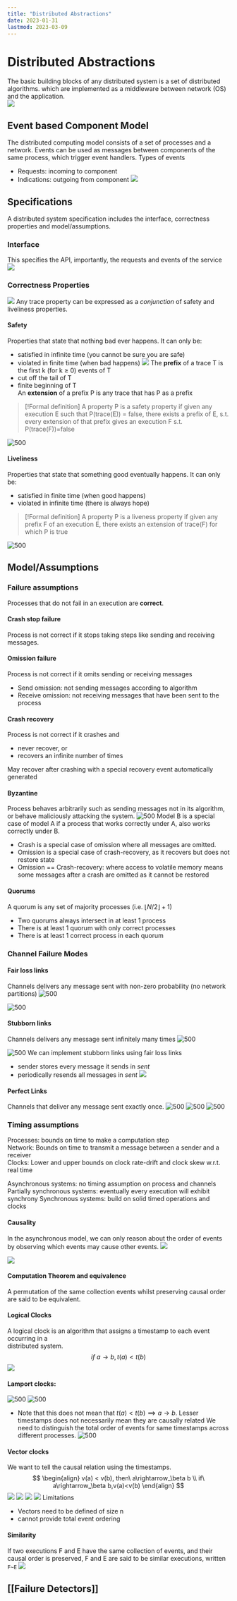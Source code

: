 ```yaml
---
title: "Distributed Abstractions"
date: 2023-01-31
lastmod: 2023-03-09
---
```

# Distributed Abstractions
The basic building blocks of any distributed system is a set of distributed algorithms. which are implemented as a middleware between network (OS) and the application.  
![](https://i.imgur.com/78JtdFf.png)
## Event based Component Model
The distributed computing model consists of a set of processes and a network. Events can be used as messages between components of the same process, which trigger event handlers.
Types of events
- Requests: incoming to component
- Indications: outgoing from component
![](https://i.imgur.com/uhDwRCU.png)
## Specifications
A distributed system specification includes the interface, correctness properties and model/assumptions.
### Interface
This specifies the API, importantly, the requests and events of the service
![](https://i.imgur.com/dzfSvde.png)
### Correctness Properties
![](https://i.imgur.com/oVSfzzE.png)
Any trace property can be expressed as a *conjunction* of safety and liveliness properties.
#### Safety
Properties that state that nothing bad ever happens. It can only be:
- satisfied in infinite time (you cannot be sure you are safe)
- violated in finite time (when bad happens)
![](https://i.imgur.com/Ym9AsqW.png)
The **prefix** of a trace T is the first k (for k ≥ 0) events of T  
- cut off the tail of T  
- finite beginning of T  
An **extension** of a prefix P is any trace that has P as a prefix
>[!Formal definition]
> A property P is a safety property if given any execution E such that P(trace(E)) = false, there exists a prefix of E, s.t. every extension of that prefix gives an execution F s.t. P(trace(F))=false

![500](https://i.imgur.com/9w2eSWC.png)
#### Liveliness
Properties that state that something good eventually happens. It can only be:
- satisfied in finite time (when good happens)
- violated in infinite time (there is always hope)
>[!Formal definition]
>A property P is a liveness property if given any prefix F of an execution E, there exists an extension of trace(F) for which P is true

![500](https://i.imgur.com/gZEIagM.png)
## Model/Assumptions
### Failure assumptions
Processes that do not fail in an execution are **correct**.
#### Crash stop failure
Process is not correct if it stops taking steps like sending and receiving messages.
#### Omission failure
Process is not correct if it omits sending or receiving messages
- Send omission: not sending messages according to algorithm
- Receive omission: not receiving messages that have been sent to the process
#### Crash recovery
Process is not correct if it crashes and
- never recover, or
- recovers an infinite number of times
 
May recover after crashing with a special recovery event automatically generated
#### Byzantine
Process behaves arbitrarily such as sending messages not in its algorithm, or behave maliciously attacking the system.
![500](https://i.imgur.com/YPA4gvB.png)
Model B is a special case of model A if a process that works correctly under A, also works correctly under B.
- Crash is a special case of omission where all messages are omitted.
- Omission is a special case of crash-recovery, as it recovers but does not restore state
- Omission == Crash-recovery: where access to volatile memory means some messages after a crash are omitted as it cannot be restored
#### Quorums
A quorum is any set of majority processes (i.e. $\lfloor N/2\rfloor+1$)
- Two quorums always intersect in at least 1 process
- There is at least 1 quorum with only correct processes
- There is at least 1 correct process in each quorum 
### Channel Failure Modes
#### Fair loss links
Channels delivers any message sent with non-zero probability (no network partitions)
![500](https://i.imgur.com/m28zEgQ.png)

![500](https://i.imgur.com/g3BpSDt.png)
#### Stubborn links
Channels delivers any message sent infinitely many times
![500](https://i.imgur.com/RbpQui1.png)

![500](https://i.imgur.com/JeNQufn.png)
We can implement stubborn links using fair loss links
- sender stores every message it sends in *sent*
- periodically resends all messages in *sent*
![](https://i.imgur.com/Eb9gQyT.png)
#### Perfect Links
Channels that deliver any message sent exactly once.
![500](https://i.imgur.com/ixku41P.png)
![500](https://i.imgur.com/o41bsVf.png)
![500](https://i.imgur.com/5lsk0Da.png)
### Timing assumptions
Processes: bounds on time to make a computation step  
Network: Bounds on time to transmit a message between a sender and a receiver  
Clocks: Lower and upper bounds on clock rate-drift and clock skew w.r.t. real time

Asynchronous systems: no timing assumption on process and channels
Partially synchronous systems: eventually every execution will exhibit synchrony
Synchronous systems: build on solid timed operations and clocks
#### Causality
In the asynchronous model, we can only reason about the order of events by observing which events may cause other events.
![](https://i.imgur.com/zyGQcSe.png)

![](https://i.imgur.com/LHEtnUb.png)
#### Computation Theorem and equivalence
A permutation of the same collection events whilst preserving causal order are said to be equivalent.
#### Logical Clocks
A logical clock is an algorithm that assigns a timestamp to each event occurring in a  
distributed system.
$$if  \ a\rightarrow b, t(a)<t(b)$$
![](https://i.imgur.com/0rlOoTm.png)
#### Lamport clocks:
![500](https://i.imgur.com/Nr21gJZ.png)
![500](https://i.imgur.com/GPVztK0.png)
- Note that this does not mean that $t(a)<t(b) \implies a\rightarrow b$. Lesser timestamps does not necessarily mean they are causally related
We need to distinguish the total order of events for same timestamps across different processes.
![500](https://i.imgur.com/td2qdsA.png)
#### Vector clocks
We want to tell the causal relation using the timestamps.
$$
\begin{align}
v(a) < v(b), then\ a\rightarrow_\beta b \\
if\ a\rightarrow_\beta b,v(a)<v(b)
\end{align}
$$
![](https://i.imgur.com/UK0RvdY.png)
![](https://i.imgur.com/8gYdatT.png)
![](https://i.imgur.com/hL7Y497.png)
![](https://i.imgur.com/FWREtoM.png)
Limitations
- Vectors need to be defined of size n
- cannot provide total event ordering
#### Similarity
If two executions F and E have the same collection of events, and their causal order is preserved, F and E are said to be similar executions, written `F~E`
![](https://i.imgur.com/NpvZWmp.png)
## [[Failure Detectors]]